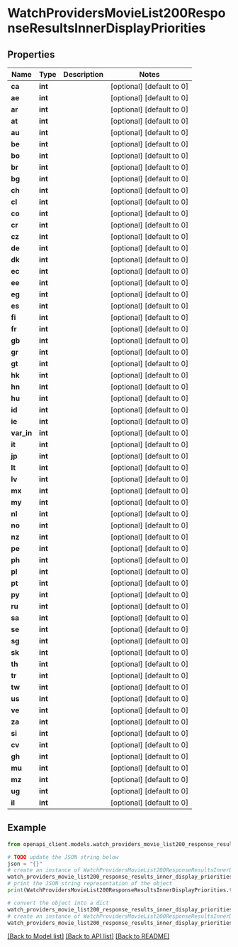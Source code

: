 # WatchProvidersMovieList200ResponseResultsInnerDisplayPriorities


## Properties

Name | Type | Description | Notes
------------ | ------------- | ------------- | -------------
**ca** | **int** |  | [optional] [default to 0]
**ae** | **int** |  | [optional] [default to 0]
**ar** | **int** |  | [optional] [default to 0]
**at** | **int** |  | [optional] [default to 0]
**au** | **int** |  | [optional] [default to 0]
**be** | **int** |  | [optional] [default to 0]
**bo** | **int** |  | [optional] [default to 0]
**br** | **int** |  | [optional] [default to 0]
**bg** | **int** |  | [optional] [default to 0]
**ch** | **int** |  | [optional] [default to 0]
**cl** | **int** |  | [optional] [default to 0]
**co** | **int** |  | [optional] [default to 0]
**cr** | **int** |  | [optional] [default to 0]
**cz** | **int** |  | [optional] [default to 0]
**de** | **int** |  | [optional] [default to 0]
**dk** | **int** |  | [optional] [default to 0]
**ec** | **int** |  | [optional] [default to 0]
**ee** | **int** |  | [optional] [default to 0]
**eg** | **int** |  | [optional] [default to 0]
**es** | **int** |  | [optional] [default to 0]
**fi** | **int** |  | [optional] [default to 0]
**fr** | **int** |  | [optional] [default to 0]
**gb** | **int** |  | [optional] [default to 0]
**gr** | **int** |  | [optional] [default to 0]
**gt** | **int** |  | [optional] [default to 0]
**hk** | **int** |  | [optional] [default to 0]
**hn** | **int** |  | [optional] [default to 0]
**hu** | **int** |  | [optional] [default to 0]
**id** | **int** |  | [optional] [default to 0]
**ie** | **int** |  | [optional] [default to 0]
**var_in** | **int** |  | [optional] [default to 0]
**it** | **int** |  | [optional] [default to 0]
**jp** | **int** |  | [optional] [default to 0]
**lt** | **int** |  | [optional] [default to 0]
**lv** | **int** |  | [optional] [default to 0]
**mx** | **int** |  | [optional] [default to 0]
**my** | **int** |  | [optional] [default to 0]
**nl** | **int** |  | [optional] [default to 0]
**no** | **int** |  | [optional] [default to 0]
**nz** | **int** |  | [optional] [default to 0]
**pe** | **int** |  | [optional] [default to 0]
**ph** | **int** |  | [optional] [default to 0]
**pl** | **int** |  | [optional] [default to 0]
**pt** | **int** |  | [optional] [default to 0]
**py** | **int** |  | [optional] [default to 0]
**ru** | **int** |  | [optional] [default to 0]
**sa** | **int** |  | [optional] [default to 0]
**se** | **int** |  | [optional] [default to 0]
**sg** | **int** |  | [optional] [default to 0]
**sk** | **int** |  | [optional] [default to 0]
**th** | **int** |  | [optional] [default to 0]
**tr** | **int** |  | [optional] [default to 0]
**tw** | **int** |  | [optional] [default to 0]
**us** | **int** |  | [optional] [default to 0]
**ve** | **int** |  | [optional] [default to 0]
**za** | **int** |  | [optional] [default to 0]
**si** | **int** |  | [optional] [default to 0]
**cv** | **int** |  | [optional] [default to 0]
**gh** | **int** |  | [optional] [default to 0]
**mu** | **int** |  | [optional] [default to 0]
**mz** | **int** |  | [optional] [default to 0]
**ug** | **int** |  | [optional] [default to 0]
**il** | **int** |  | [optional] [default to 0]

## Example

```python
from openapi_client.models.watch_providers_movie_list200_response_results_inner_display_priorities import WatchProvidersMovieList200ResponseResultsInnerDisplayPriorities

# TODO update the JSON string below
json = "{}"
# create an instance of WatchProvidersMovieList200ResponseResultsInnerDisplayPriorities from a JSON string
watch_providers_movie_list200_response_results_inner_display_priorities_instance = WatchProvidersMovieList200ResponseResultsInnerDisplayPriorities.from_json(json)
# print the JSON string representation of the object
print(WatchProvidersMovieList200ResponseResultsInnerDisplayPriorities.to_json())

# convert the object into a dict
watch_providers_movie_list200_response_results_inner_display_priorities_dict = watch_providers_movie_list200_response_results_inner_display_priorities_instance.to_dict()
# create an instance of WatchProvidersMovieList200ResponseResultsInnerDisplayPriorities from a dict
watch_providers_movie_list200_response_results_inner_display_priorities_from_dict = WatchProvidersMovieList200ResponseResultsInnerDisplayPriorities.from_dict(watch_providers_movie_list200_response_results_inner_display_priorities_dict)
```
[[Back to Model list]](../README.md#documentation-for-models) [[Back to API list]](../README.md#documentation-for-api-endpoints) [[Back to README]](../README.md)


